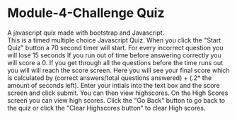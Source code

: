 # **Module-4-Challenge Quiz**
A javascript quix made with bootstrap and Javascript.  
This is a timed multiple choice Javascript Quiz.
When you click the "Start Quiz" button a 70 second timer will start.
For every incorrect question you will lose 15 seconds
If you run out of time before answering correctly you will score a 0.
If you get through all the questions before the time runs out you will will reach the score screen.
Here you will see your final score which is calculated by (correct answers/total questions answered) + (.2* the amount of seconds left).
Enter your intials into the text box and the score screen and click submit.
You can then view highscores.
On the High Scores screen you can view high scores.
Click the "Go Back" button to go back to the quiz or click the "Clear Highscores button" to clear High scores.
